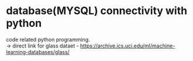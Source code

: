 # database(MYSQL) connectivity with python
code related python programming.  
-> direct link for glass dataet - https://archive.ics.uci.edu/ml/machine-learning-databases/glass/
